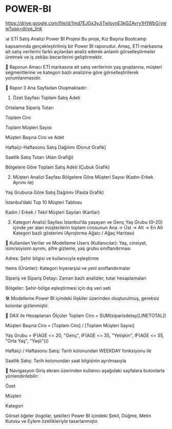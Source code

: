# POWER-BI
https://drive.google.com/file/d/1md7EJGx3yJiTwIoynE3kGZAvry1H1WbG/view?usp=drive_link

📊 ETİ Satış Analizi Power BI Projesi
Bu proje, Kız Başına Bootcamp kapsamında gerçekleştirilmiş bir Power BI raporudur. Amaç, ETİ markasına ait satış verilerini farklı açılardan analiz ederek anlamlı görselleştirmeler üretmek ve iş zekâsı becerilerini geliştirmektir.

📌 Raporun Amacı
ETİ markasına ait satış verilerinin yaş gruplarına, müşteri segmentlerine ve kategori bazlı analizine göre görselleştirilerek yorumlanmasıdır.

🧭 Rapor 3 Ana Sayfadan Oluşmaktadır:
1. Özet Sayfası
Toplam Satış Adeti

Ortalama Sipariş Tutarı

Toplam Ciro

Toplam Müşteri Sayısı

Müşteri Başına Ciro ve Adet

Haftaiçi-Haftasonu Satış Dağılımı (Donut Grafik)

Saatlik Satış Tutarı (Alan Grafiği)

Bölgelere Göre Toplam Satış Adeti (Çubuk Grafik)

2. Müşteri Analizi Sayfası
Bölgelere Göre Müşteri Sayısı (Kadın-Erkek Ayrımı ile)

Yaş Grubuna Göre Satış Dağılımı (Pasta Grafik)

İstanbul’daki Top 10 Müşteri Tablosu

Kadın / Erkek / Tekil Müşteri Sayıları (Kartlar)

3. Kategori Analizi Sayfası
İstanbul’da yaşayan ve Genç Yaş Grubu (0–20) içinde yer alan müşterilerin toplam cirosunun Ana → Üst → Alt → En Alt Kategori bazlı gösterimi (Ayrıştırma Ağacı / Ağaç Haritası)

📁 Kullanılan Veriler ve Modelleme
Users (Kullanıcılar): Yaş, cinsiyet, isim/soyisim ayrımı, şifre gizleme, yaş grubu sınıflandırması

Adres: Şehir bilgisi ve kullanıcıyla eşleştirme

Items (Ürünler): Kategori hiyerarşisi ve yeni sınıflandırmalar

Sipariş ve Sipariş Detayı: Zaman bazlı analizler, tutar hesaplamaları

Bölgeler: Şehir-bölge eşleştirmesi için dış veri seti

🛠 Modelleme Power BI içindeki ilişkiler üzerinden oluşturulmuş, gereksiz kolonlar gizlenmiştir.

🧠 DAX ile Hesaplanan Ölçüler
Toplam Ciro = SUM(siparisdetay[LINETOTAL])

Müşteri Başına Ciro = [Toplam Ciro] / [Toplam Müşteri Sayısı]

Yaş Grubu = IF(AGE <= 20, "Genç", IF(AGE <= 35, "Yetişkin", IF(AGE <= 55, "Orta Yaş", "Yaşlı")))

Haftaiçi / Haftasonu Satış: Tarih kolonundan WEEKDAY fonksiyonu ile

Saatlik Satış: Tarih kolonundan saat bilgisinin ayrılmasıyla

🧭 Navigasyon
Giriş ekranı üzerinden kullanıcı aşağıdaki sayfalara butonlarla yönlendirilebilir:

Özet

Müşteri

Kategori

Görsel öğeler (logolar, şekiller) Power BI içindeki Şekil, Düğme, Metin Kutusu ve Eylem özellikleriyle tasarlanmıştır.
